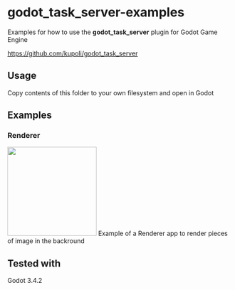 # godot_task_server-examples

Examples for how to use the **godot_task_server** plugin for Godot Game Engine

https://github.com/kupoli/godot_task_server

## Usage
Copy contents of this folder to your own filesystem and open in Godot


## Examples

### Renderer
<img src="https://github.com/kupoli/godot_task_server-examples/blob/main/examples/Renderer/screenshot.jpg" width="200">
Example of a Renderer app to render pieces of image in the backround

## Tested with
Godot 3.4.2
